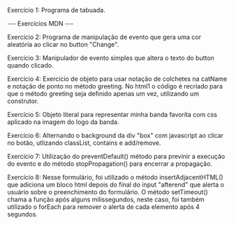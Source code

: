 Exercício 1: Programa de tabuada.

--- Exercícios MDN ---

Exercício 2: Programa de manipulação de evento que gera uma cor aleatória ao clicar no button "Change".

Exercício 3: Manipulador de evento simples que altera o texto do button quando clicado.

Exercício 4: Exercício de objeto para usar notação de colchetes na catName e notação de ponto no método greeting.
No html1 o código é recriado para que o método greeting seja definido apenas um vez, utilizando um construtor.

Exercício 5: Objeto literal para representar minha banda favorita com css aplicado na imagem do logo da banda.

Exercício 6: Alternando o background da div "box" com javascript ao clicar no botão, utlizando classList, contains e add/remove.

Exercício 7: Utilização do preventDefault() método para previnir a execução do evento e do método stopPropagation() para encerrar a propagação.

Exercício 8: Nesse formulário, foi utilizado o método insertAdjacentHTML() que adiciona um bloco html depois do final do input "afterend" que alerta o usuário sobre o preenchimento do formulário. O método setTimeout() chama a função após alguns milissegundos, neste caso, foi também utilizado o forEach para remover o alerta de cada elemento após 4 segundos. 
